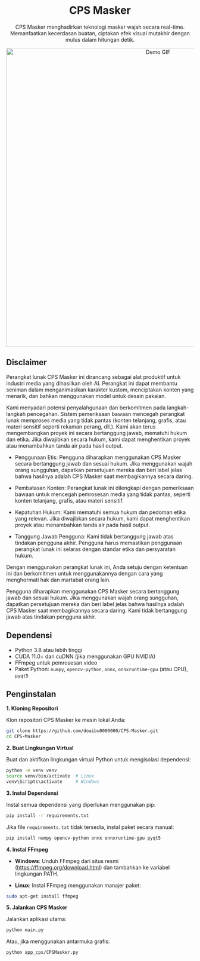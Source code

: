 <h1 align="center">CPS Masker</h1>

<p align="center">
  CPS Masker menghadirkan teknologi masker  wajah secara real-time. Memanfaatkan kecerdasan buatan, ciptakan efek visual mutakhir dengan mulus dalam hitungan detik.
</p>

<p align="center">
  <img src="app_cps/CPSMasker/_internal/CPSMasker/resources/gfx/images/CPS_Masker.png" alt="Demo GIF" width="800">
</p>

##  Disclaimer

Perangkat lunak CPS Masker ini dirancang sebagai alat produktif untuk industri media yang dihasilkan oleh AI. Perangkat ini dapat membantu seniman dalam menganimasikan karakter kustom, menciptakan konten yang menarik, dan bahkan menggunakan model untuk desain pakaian.

Kami menyadari potensi penyalahgunaan dan berkomitmen pada langkah-langkah pencegahan. Sistem pemeriksaan bawaan mencegah perangkat lunak memproses media yang tidak pantas (konten telanjang, grafis, atau materi sensitif seperti rekaman perang, dll.). Kami akan terus mengembangkan proyek ini secara bertanggung jawab, mematuhi hukum dan etika. Jika diwajibkan secara hukum, kami dapat menghentikan proyek atau menambahkan tanda air pada hasil output.

- Penggunaan Etis: Pengguna diharapkan menggunakan CPS Masker secara bertanggung jawab dan sesuai hukum. Jika menggunakan wajah orang sungguhan, dapatkan persetujuan mereka dan beri label jelas bahwa hasilnya adalah CPS Masker saat membagikannya secara daring.

- Pembatasan Konten: Perangkat lunak ini dilengkapi dengan pemeriksaan bawaan untuk mencegah pemrosesan media yang tidak pantas, seperti konten telanjang, grafis, atau materi sensitif.

- Kepatuhan Hukum: Kami mematuhi semua hukum dan pedoman etika yang relevan. Jika diwajibkan secara hukum, kami dapat menghentikan proyek atau menambahkan tanda air pada hasil output.

- Tanggung Jawab Pengguna: Kami tidak bertanggung jawab atas tindakan pengguna akhir. Pengguna harus memastikan penggunaan perangkat lunak ini selaras dengan standar etika dan persyaratan hukum.

Dengan menggunakan perangkat lunak ini, Anda setuju dengan ketentuan ini dan berkomitmen untuk menggunakannya dengan cara yang menghormati hak dan martabat orang lain.

Pengguna diharapkan menggunakan CPS Masker secara bertanggung jawab dan sesuai hukum. Jika menggunakan wajah orang sungguhan, dapatkan persetujuan mereka dan beri label jelas bahwa hasilnya adalah CPS Masker saat membagikannya secara daring. Kami tidak bertanggung jawab atas tindakan pengguna akhir.

## Dependensi

- Python 3.8 atau lebih tinggi
- CUDA 11.0+ dan cuDNN (jika menggunakan GPU NVIDIA)
- FFmpeg untuk pemrosesan video
- Paket Python: `numpy`, `opencv-python`, `onnx`, `onnxruntime-gpu` (atau CPU), `pyqt5`

## Penginstalan

**1. Kloning Repositori**

Klon repositori CPS Masker ke mesin lokal Anda:

```bash
git clone https://github.com/doaibu0000000/CPS-Masker.git
cd CPS-Masker
```

**2. Buat Lingkungan Virtual**

Buat dan aktifkan lingkungan virtual Python untuk mengisolasi dependensi:

```bash
python -m venv venv
source venv/bin/activate  # Linux
venv\Scripts\activate     # Windows
```

**3. Instal Dependensi**

Instal semua dependensi yang diperlukan menggunakan pip:

```bash
pip install -r requirements.txt
```
Jika file `requirements.txt` tidak tersedia, instal paket secara manual:

```bash
pip install numpy opencv-python onnx onnxruntime-gpu pyqt5
```
**4. Instal FFmpeg**

- **Windows**: Unduh FFmpeg dari situs resmi (https://ffmpeg.org/download.html) dan tambahkan ke variabel lingkungan PATH.

- **Linux**: Instal FFmpeg menggunakan manajer paket:

```bash
sudo apt-get install ffmpeg
```
**5. Jalankan CPS Masker**

Jalankan aplikasi utama:

```bash
python main.py
```

Atau, jika menggunakan antarmuka grafis:

```bash
python app_cps/CPSMasker.py
```
